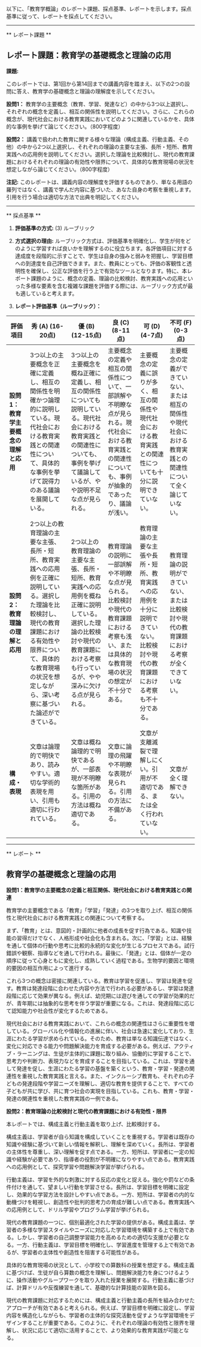 以下に、「教育学概論」のレポート課題、採点基準、レポートを示します。採点基準に従って、レポートを採点してください。

---------------------------------------
** レポート課題 **

## レポート課題：教育学の基礎概念と理論の応用


**課題:**

このレポートでは、第1回から第14回までの講義内容を踏まえ、以下の2つの設問に答え、教育学の基礎概念と理論の理解度を示してください。

**設問1：** 教育学の主要概念（教育、学習、発達など）の中から3つ以上選択し、それぞれの概念を定義し、相互の関係性を説明してください。さらに、これらの概念が、現代社会における教育実践においてどのように関連しているかを、具体的な事例を挙げて論じてください。（800字程度）

**設問2：** 講義で扱われた教育に関する様々な理論（構成主義、行動主義、その他）の中から2つ以上選択し、それぞれの理論の主要な主張、長所・短所、教育実践への応用例を説明してください。選択した理論を比較検討し、現代の教育課題におけるそれぞれの理論の有効性や限界について、具体的な教育現場の状況を想定しながら論じてください。（800字程度）


**注記:**  このレポートは、講義内容の理解度を評価するものであり、単なる用語の羅列ではなく、講義で学んだ内容に基づいた、あなた自身の考察を重視します。  引用を行う場合は適切な方法で出典を明記してください。




---------------------------------------
** 採点基準 **

1. **評価基準の方式:** (3) ルーブリック

2. **方式選択の理由:** ルーブリック方式は、評価基準を明確化し、学生が何をどのように学習すれば良いかを理解するのに役立ちます。各評価項目に対する達成度を段階的に示すことで、学生は自身の強みと弱みを把握し、学習目標への到達度を自己評価できます。また、教員にとっても、評価の客観性と透明性を確保し、公正な評価を行う上で有効なツールとなります。特に、本レポート課題のように、概念の定義、理論の比較検討、教育実践への応用といった多様な要素を含む複雑な課題を評価する際には、ルーブリック方式が最も適していると考えます。

3. **レポート評価基準（ルーブリック）：**

| 評価項目 | 秀 (A) (16-20点) | 優 (B) (12-15点) | 良 (C) (8-11点) | 可 (D) (4-7点) | 不可 (F) (0-3点) |
|---|---|---|---|---|---|
| **設問1：教育学主要概念の理解と応用** | 3つ以上の主要概念を正確に定義し、相互の関係性を明確かつ論理的に説明している。現代社会における教育実践との関連性について、具体的な事例を挙げて説得力のある議論を展開している。 | 3つ以上の主要概念を概ね正確に定義し、相互の関係性についても説明している。現代社会における教育実践との関連性についても、事例を挙げて議論しているが、やや説明不足な点が見られる。 | 主要概念の定義や相互の関係性について、一部誤解や不明瞭な点が見られる。現代社会における教育実践との関連性についても、事例が抽象的であったり、議論が浅い。 | 主要概念の定義に誤りが多く、相互の関係性や現代社会における教育実践との関連性についても十分に説明できていない。 | 主要概念の定義ができていない、または相互の関係性や現代社会における教育実践との関連性について全く論じていない。 |
| **設問2：教育理論の理解と応用** | 2つ以上の教育理論の主要な主張、長所・短所、教育実践への応用例を正確に説明している。選択した理論を比較検討し、現代の教育課題における有効性や限界について、具体的な教育現場の状況を想定しながら、深い考察に基づいた論述ができている。 | 2つ以上の教育理論の主要な主張、長所・短所、教育実践への応用例を概ね正確に説明している。選択した理論の比較検討や現代の教育課題における考察も行っているが、やや深みに欠ける点が見られる。 | 教育理論の説明に一部誤解や不明瞭な点が見られる。比較検討や現代の教育課題における考察も浅い、または具体的な教育現場の状況の想定が不十分である。 | 教育理論の主要な主張や長所・短所、教育実践への応用例を十分に説明できていない。比較検討や現代の教育課題における考察も不十分である。 | 教育理論の説明ができていない、または比較検討や現代の教育課題における考察が全くできていない。 |
| **構成・表現** | 文章は論理的で明快であり、読みやすい。適切な学術的表現を用い、引用も適切に行われている。 | 文章は概ね論理的で明快であるが、一部表現が不明瞭な箇所がある。引用の方法は概ね適切である。 | 文章に論理の飛躍や不明瞭な表現が見られる。引用の方法に不備がある。 | 文章が支離滅裂で理解しにくい。引用が不適切である、または全く行われていない。 | 文章が全く理解できない。 |




---------------------------------------
** レポート **
## 教育学の基礎概念と理論の応用

**設問1：教育学の主要概念の定義と相互関係、現代社会における教育実践との関連**

教育学の主要概念である「教育」「学習」「発達」の3つを取り上げ、相互の関係性と現代社会における教育実践との関連について考察する。

まず、「教育」とは、意図的・計画的に他者の成長を促す行為である。知識や技能の習得だけでなく、人格形成や社会化も含まれる。次に、「学習」とは、経験を通して個体の行動や思考に比較的永続的な変化が生じるプロセスである。試行錯誤や観察、指導などを通して行われる。最後に、「発達」とは、個体が一定の順序に従って心身ともに変化し、成熟していく過程である。生物学的要因と環境的要因の相互作用によって進行する。

これら3つの概念は密接に関連している。教育は学習を促進し、学習は発達を促す。教育は発達段階に合わせた内容や方法で行われる必要があるし、学習は発達段階に応じて効果が異なる。例えば、幼児期には遊びを通しての学習が効果的だが、青年期には抽象的な思考を伴う学習が重要になる。これは、発達段階に応じて認知能力や社会性が変化するためである。

現代社会における教育実践において、これらの概念の関連性はさらに重要性を増している。グローバル化や情報化の進展に伴い、社会は急速に変化しており、生涯にわたる学習が求められている。そのため、教育は単なる知識伝達ではなく、変化に対応できる能力や問題解決能力を育成する必要がある。例えば、アクティブ・ラーニングは、生徒が主体的に課題に取り組み、協働的に学習することで、思考力や判断力、表現力などを育成することを目指している。これは、学習を通して発達を促し、生涯にわたる学習の基盤を築くという、教育・学習・発達の関連性を重視した教育実践と言える。また、インクルーシブ教育も、それぞれの子どもの発達段階や学習ニーズを理解し、適切な教育を提供することで、すべての子どもが共に学び、共に育つ社会の実現を目指している。これも、教育・学習・発達の関連性を重視した教育実践の一例である。


**設問2：教育理論の比較検討と現代の教育課題における有効性・限界**

本レポートでは、構成主義と行動主義を取り上げ、比較検討する。

構成主義は、学習者が自ら知識を構成していくことを重視する。学習者は既存の知識や経験に基づいて新しい情報を解釈し、理解を深めていく。長所は、学習者の主体性を尊重し、深い理解を促す点である。一方、短所は、学習者に一定の知識や経験が必要であり、指導者の役割が不明確になりやすい点である。教育実践への応用例として、探究学習や問題解決学習が挙げられる。

行動主義は、学習を外的な刺激に対する反応の変化と捉える。強化や罰などの条件付けを通して、望ましい行動を学習させる。長所は、学習目標を明確に設定し、効果的な学習方法を設計しやすい点である。一方、短所は、学習者の内的な動機づけを軽視し、創造性や批判的思考力の育成が難しい点である。教育実践への応用例として、ドリル学習やプログラム学習が挙げられる。

現代の教育課題の一つに、個別最適化された学習の提供がある。構成主義は、学習者の多様な学習スタイルやニーズに対応した学習環境を構築する上で有効である。しかし、学習者の自己調整学習能力を高めるための適切な支援が必要となる。一方、行動主義は、学習目標を明確化し、学習進度を管理する上で有効であるが、学習者の主体性や創造性を阻害する可能性がある。

具体的な教育現場の状況として、小学校での算数科の授業を想定する。構成主義に基づけば、生徒が自ら算数の概念を理解し、問題解決能力を身につけるように、操作活動やグループワークを取り入れた授業を展開する。行動主義に基づけば、計算ドリルや反復練習を通して、基礎的な計算技能の習熟を図る。

現代の教育課題に対応するためには、構成主義と行動主義の長所を組み合わせたアプローチが有効であると考えられる。例えば、学習目標を明確に設定し、学習内容を構造化しながらも、学習者の主体的な探究活動を促すような学習環境をデザインすることが重要である。このように、それぞれの理論の有効性と限界を理解し、状況に応じて適切に活用することで、より効果的な教育実践が可能となる。



